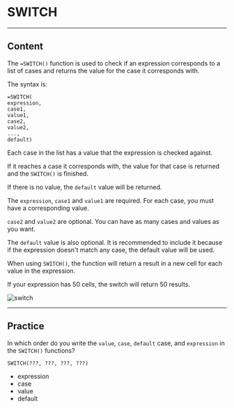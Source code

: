 ﻿---
author: Stefan-Stojanovic

type: normal

category: how to

links:
 - '[SWITCH](https://support.google.com/docs/answer/7013690){documentation}'

---

# SWITCH

---
## Content

The `=SWITCH()` function is used to check if an expression corresponds to a list of cases and returns the value for the case it corresponds with.

The syntax is:
```plain-text
=SWITCH(
expression, 
case1, 
value1, 
case2, 
value2, 
..., 
default)
```

Each case in the list has a value that the expression is checked against.

If it reaches a case it corresponds with, the value for that case is returned and the `SWITCH()` is finished.

If there is no value, the `default` value will be returned.

The `expression`, `case1` and `value1` are required. For each case, you must have a corresponding value.

`case2` and `value2` are optional. You can have as many cases and values as you want. 

The `default` value is also optional. It is recommended to include it because if the expression doesn't match any case, the default value will be used.

When using `SWITCH()`, the function will return a result in a new cell for each value in the expression.

If your expression has 50 cells, the switch will return 50 results. 

![switch](https://img.enkipro.com/e362778a4875d151ccf2782f5fdcee38.png)

---
## Practice

In which order do you write the `value`, `case`, `default` case, and `expression` in the `SWITCH()` functions?

```plain-text
SWITCH(???, ???, ???, ???)
```

- expression
- case
- value 
- default